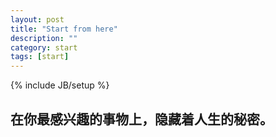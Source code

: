 ```yaml
---
layout: post
title: "Start from here"
description: ""
category: start
tags: [start]
---
```

{% include JB/setup %}

## 在你最感兴趣的事物上，隐藏着人生的秘密。

<!--
##仪式开始
	因为接下来一年，我比较空闲，所以我想在这里记录一下学习的过程以及平常遇到的有趣的事。

####宣言
	在你最感兴趣的事物上，隐藏着人生的秘密。

####打算
	暂时没用很详细的计划，虽然想做的事很多。不过大部分关于计算机的，这是可以确定的。

####说明
	我没用开通评论功能，只是想把这里当做自己记录东西的地方。
	如果你有什么建议想告诉我，可以发邮件给我。
-->